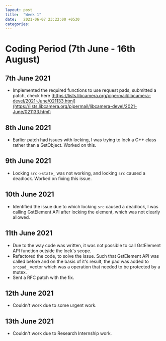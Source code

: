 ```yaml
---
layout: post
title:  "Week 1"
date:   2021-06-07 23:22:00 +0530
categories:
---
```


# Coding Period (7th June - 16th August)

## 7th June 2021
* Implemented the required functions to use request pads, submitted a patch, check here
[https://lists.libcamera.org/pipermail/libcamera-devel/2021-June/021133.html](https://lists.libcamera.org/pipermail/libcamera-devel/2021-June/021133.html)

## 8th June 2021
* Earlier patch had issues with locking, I was trying to lock a C++ class rather than a GstObject. Worked on this.

## 9th June 2021
* Locking `src->state_` was not working, and locking `src` caused a deadlock. Worked on fixing this issue.

## 10th June 2021
* Identified the issue due to which locking `src` caused a deadlock, I was calling GstElement API after locking the element, which was not clearly allowed.

## 11th June 2021
* Due to the way code was written, it was not possible to call GstElement API function outside the lock's scope. 
* Refactored the code, to solve the issue. Such that GstElement API was called before and on the basis of it's result, the pad was added to `srcpad_` vector which was a operation that needed to be protected by a mutex.
* Sent a RFC patch with the fix.

## 12th June 2021
* Couldn't work due to some urgent work.

## 13th June 2021
* Couldn't work due to Research Internship work.

